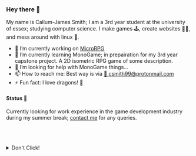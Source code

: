 ### Hey there 👋
My name is Callum-James Smith; I am a 3rd year student at the university of essex; studying computer science.
I make games 🕹, create websites 🐱‍🐉, and mess around with linux 🐧.

- 🔭 I’m currently working on [MicroRPG](https://github.com/sudo-make/micro-rpg)
- 🌱 I’m currently learning MonoGame; in prepairation for my 3rd year capstone project. A 2D isometric RPG game of some description.
- 🤔 I’m looking for help with MonoGame things...
- 📫 How to reach me: Best way is via [📧 csmith99@protonmail.com](mailto:csmith99@protonmail.com)
- ⚡ Fun fact: I love dragons! 🐉

#### Status 📢
Currently looking for work experience in the game development industry during my summer break; [contact me](mailto:csmith99@protonmail.com) for any queries.

</br>
</br>
</br>
<details>
  <summary markdown="span">Don't Click!</summary>
<pre>
 ____________________________
< Hi, I am not actually here >
 ----------------------------
        \   ^__^
         \  (oo)\_______
            (__)\       )\/\
                ||----w |
                ||     ||
</pre>
</details>
